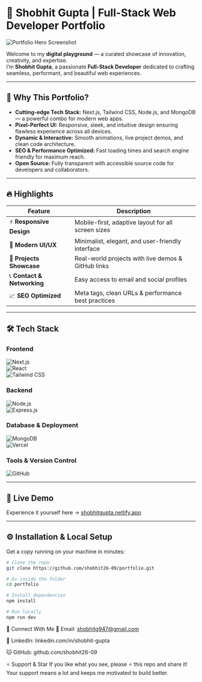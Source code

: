 # 🌟 Shobhit Gupta | Full-Stack Web Developer Portfolio  

![Portfolio Hero Screenshot](https://imagizer.imageshack.com/img923/1005/99DQgI.png)  

Welcome to my **digital playground** — a curated showcase of innovation, creativity, and expertise.  
I’m **Shobhit Gupta**, a passionate **Full-Stack Developer** dedicated to crafting seamless, performant, and beautiful web experiences.  

---

## 🚀 Why This Portfolio?

- **Cutting-edge Tech Stack:** Next.js, Tailwind CSS, Node.js, and MongoDB — a powerful combo for modern web apps.  
- **Pixel-Perfect UI:** Responsive, sleek, and intuitive design ensuring flawless experience across all devices.  
- **Dynamic & Interactive:** Smooth animations, live project demos, and clean code architecture.  
- **SEO & Performance Optimized:** Fast loading times and search engine friendly for maximum reach.  
- **Open Source:** Fully transparent with accessible source code for developers and collaborators.  

---

## 🔥 Highlights  

| Feature                    | Description                                       |
| -------------------------- | ------------------------------------------------|
| ⚡ **Responsive Design**     | Mobile-first, adaptive layout for all screen sizes |
| 🎨 **Modern UI/UX**          | Minimalist, elegant, and user-friendly interface  |
| 🔗 **Projects Showcase**     | Real-world projects with live demos & GitHub links |
| 📞 **Contact & Networking** | Easy access to email and social profiles          |
| 📈 **SEO Optimized**         | Meta tags, clean URLs & performance best practices|

---

## 🛠️ Tech Stack  

### Frontend  
![Next.js](https://img.shields.io/badge/Next.js-000000?style=for-the-badge&logo=nextdotjs&logoColor=white)  
![React](https://img.shields.io/badge/React-20232A?style=for-the-badge&logo=react&logoColor=61DAFB)  
![Tailwind CSS](https://img.shields.io/badge/TailwindCSS-38B2AC?style=for-the-badge&logo=tailwind-css&logoColor=white)  

### Backend  
![Node.js](https://img.shields.io/badge/Node.js-43853D?style=for-the-badge&logo=node.js&logoColor=white)  
![Express.js](https://img.shields.io/badge/Express.js-000000?style=for-the-badge&logo=express&logoColor=white)  

### Database & Deployment  
![MongoDB](https://img.shields.io/badge/MongoDB-4EA94B?style=for-the-badge&logo=mongodb&logoColor=white)  
![Vercel](https://img.shields.io/badge/Vercel-000000?style=for-the-badge&logo=vercel&logoColor=white)  

### Tools & Version Control  
![GitHub](https://img.shields.io/badge/GitHub-181717?style=for-the-badge&logo=github&logoColor=white)  

---

## 📸 Live Demo  

Experience it yourself here → [shobhitgupta.netlify.app](https://shobhitgupta.netlify.app)  

---

## ⚙️ Installation & Local Setup  

Get a copy running on your machine in minutes:  

```bash
# Clone the repo
git clone https://github.com/shobhit26-09/portfolio.git

# Go inside the folder
cd portfolio

# Install dependencies
npm install

# Run locally
npm run dev
```

🤝 Connect With Me
📧 Email: shobhitg947@gmail.com

🔗 LinkedIn: linkedin.com/in/shobhit-gupta

🐱 GitHub: github.com/shobhit26-09

⭐ Support & Star
If you like what you see, please ⭐ this repo and share it! Your support means a lot and keeps me motivated to build better.
